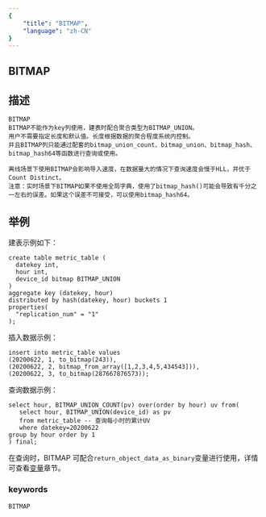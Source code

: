 ```yaml
---
{
    "title": "BITMAP",
    "language": "zh-CN"
}
---
```


## BITMAP
## 描述
    BITMAP
    BITMAP不能作为key列使用，建表时配合聚合类型为BITMAP_UNION。
    用户不需要指定长度和默认值。长度根据数据的聚合程度系统内控制。
    并且BITMAP列只能通过配套的bitmap_union_count、bitmap_union、bitmap_hash、bitmap_hash64等函数进行查询或使用。
    
    离线场景下使用BITMAP会影响导入速度，在数据量大的情况下查询速度会慢于HLL，并优于Count Distinct。
    注意：实时场景下BITMAP如果不使用全局字典，使用了bitmap_hash()可能会导致有千分之一左右的误差。如果这个误差不可接受，可以使用bitmap_hash64。

## 举例

建表示例如下：

    create table metric_table (
      datekey int,
      hour int,
      device_id bitmap BITMAP_UNION
    )
    aggregate key (datekey, hour)
    distributed by hash(datekey, hour) buckets 1
    properties(
      "replication_num" = "1"
    );

插入数据示例：

    insert into metric_table values
    (20200622, 1, to_bitmap(243)),
    (20200622, 2, bitmap_from_array([1,2,3,4,5,434543])),
    (20200622, 3, to_bitmap(287667876573));

查询数据示例：

    select hour, BITMAP_UNION_COUNT(pv) over(order by hour) uv from(
       select hour, BITMAP_UNION(device_id) as pv
       from metric_table -- 查询每小时的累计UV
       where datekey=20200622
    group by hour order by 1
    ) final;

在查询时，BITMAP 可配合`return_object_data_as_binary`变量进行使用，详情可查看[变量](../../../advanced/variables.md)章节。

### keywords

    BITMAP
